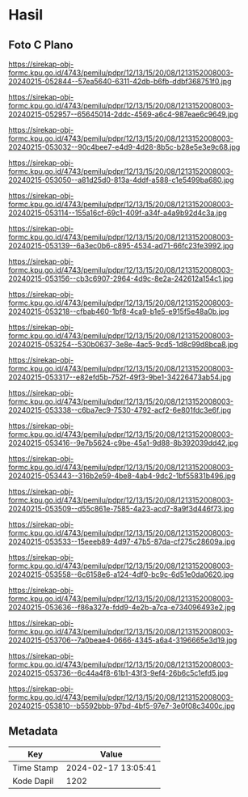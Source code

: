 # Hasil

## Foto C Plano

https://sirekap-obj-formc.kpu.go.id/4743/pemilu/pdpr/12/13/15/20/08/1213152008003-20240215-052844--57ea5640-6311-42db-b6fb-ddbf368751f0.jpg

https://sirekap-obj-formc.kpu.go.id/4743/pemilu/pdpr/12/13/15/20/08/1213152008003-20240215-052957--65645014-2ddc-4569-a6c4-987eae6c9649.jpg

https://sirekap-obj-formc.kpu.go.id/4743/pemilu/pdpr/12/13/15/20/08/1213152008003-20240215-053032--90c4bee7-e4d9-4d28-8b5c-b28e5e3e9c68.jpg

https://sirekap-obj-formc.kpu.go.id/4743/pemilu/pdpr/12/13/15/20/08/1213152008003-20240215-053050--a81d25d0-813a-4ddf-a588-c1e5499ba680.jpg

https://sirekap-obj-formc.kpu.go.id/4743/pemilu/pdpr/12/13/15/20/08/1213152008003-20240215-053114--155a16cf-69c1-409f-a34f-a4a9b92d4c3a.jpg

https://sirekap-obj-formc.kpu.go.id/4743/pemilu/pdpr/12/13/15/20/08/1213152008003-20240215-053139--6a3ec0b6-c895-4534-ad71-66fc23fe3992.jpg

https://sirekap-obj-formc.kpu.go.id/4743/pemilu/pdpr/12/13/15/20/08/1213152008003-20240215-053156--cb3c6907-2964-4d9c-8e2a-242612a154c1.jpg

https://sirekap-obj-formc.kpu.go.id/4743/pemilu/pdpr/12/13/15/20/08/1213152008003-20240215-053218--cfbab460-1bf8-4ca9-b1e5-e915f5e48a0b.jpg

https://sirekap-obj-formc.kpu.go.id/4743/pemilu/pdpr/12/13/15/20/08/1213152008003-20240215-053254--530b0637-3e8e-4ac5-9cd5-1d8c99d8bca8.jpg

https://sirekap-obj-formc.kpu.go.id/4743/pemilu/pdpr/12/13/15/20/08/1213152008003-20240215-053317--e82efd5b-752f-49f3-9be1-34226473ab54.jpg

https://sirekap-obj-formc.kpu.go.id/4743/pemilu/pdpr/12/13/15/20/08/1213152008003-20240215-053338--c6ba7ec9-7530-4792-acf2-6e801fdc3e6f.jpg

https://sirekap-obj-formc.kpu.go.id/4743/pemilu/pdpr/12/13/15/20/08/1213152008003-20240215-053416--9e7b5624-c9be-45a1-9d88-8b392039dd42.jpg

https://sirekap-obj-formc.kpu.go.id/4743/pemilu/pdpr/12/13/15/20/08/1213152008003-20240215-053443--316b2e59-4be8-4ab4-9dc2-1bf55831b496.jpg

https://sirekap-obj-formc.kpu.go.id/4743/pemilu/pdpr/12/13/15/20/08/1213152008003-20240215-053509--d55c861e-7585-4a23-acd7-8a9f3d446f73.jpg

https://sirekap-obj-formc.kpu.go.id/4743/pemilu/pdpr/12/13/15/20/08/1213152008003-20240215-053533--15eeeb89-4d97-47b5-87da-cf275c28609a.jpg

https://sirekap-obj-formc.kpu.go.id/4743/pemilu/pdpr/12/13/15/20/08/1213152008003-20240215-053558--6c6158e6-a124-4df0-bc9c-6d51e0da0620.jpg

https://sirekap-obj-formc.kpu.go.id/4743/pemilu/pdpr/12/13/15/20/08/1213152008003-20240215-053636--f86a327e-fdd9-4e2b-a7ca-e734096493e2.jpg

https://sirekap-obj-formc.kpu.go.id/4743/pemilu/pdpr/12/13/15/20/08/1213152008003-20240215-053706--7a0beae4-0666-4345-a6a4-3196665e3d19.jpg

https://sirekap-obj-formc.kpu.go.id/4743/pemilu/pdpr/12/13/15/20/08/1213152008003-20240215-053736--6c44a4f8-61b1-43f3-9ef4-26b6c5c1efd5.jpg

https://sirekap-obj-formc.kpu.go.id/4743/pemilu/pdpr/12/13/15/20/08/1213152008003-20240215-053810--b5592bbb-97bd-4bf5-97e7-3e0f08c3400c.jpg


## Metadata

| Key        | Value               |
| ---------- | ------------------- |
| Time Stamp | 2024-02-17 13:05:41 |
| Kode Dapil | 1202                |



